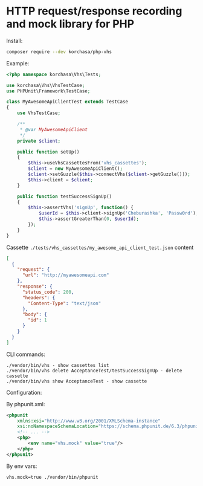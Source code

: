 # HTTP request/response recording and mock library for PHP

<!-- [![Latest Version](https://img.shields.io/packagist/v/korchasa/blueprint.svg?style=flat-square)](https://packagist.org/packages/korchasa/blueprint)
[![Build Status](https://travis-ci.org/korchasa/blueprint.svg?style=flat-square)](https://travis-ci.org/korchasa/blueprint)
[![Minimum PHP Version](https://img.shields.io/badge/php-%3E%3D%207.0-8892BF.svg?style=flat-square)](https://php.net/) -->

Install:
```bash
composer require --dev korchasa/php-vhs
```

Example:
```php
<?php namespace korchasa\Vhs\Tests;

use korchasa\Vhs\VhsTestCase;
use PHPUnit\Framework\TestCase;

class MyAwesomeApiClientTest extends TestCase
{
    use VhsTestCase;

    /**
     * @var MyAwesomeApiClient
     */
    private $client;

    public function setUp()
    {
        $this->useVhsCassettesFrom('vhs_cassettes');
        $client = new MyAwesomeApiClient();
        $client->setGuzzle($this->connectVhs($client->getGuzzle()));
        $this->client = $client;
    }

    public function testSuccessSignUp()
    {
        $this->assertVhs('signUp', function() {
            $userId = $this->client->signUp('Cheburashka', 'Passw0rd');
            $this->assertGreaterThan(0, $userId);
        });
    }
}
```

Cassette ``./tests/vhs_cassettes/my_awesome_api_client_test.json`` content
```json
[
  {
    "request": {
      "url": "http://myawesomeapi.com"
    },
    "response": {
      "status_code": 200,
      "headers": {
        "Content-Type": "text/json"
      },
      "body": {
        "id": 1
      }
    }
  }
]
```


CLI commands:
```
./vendor/bin/vhs - show cassettes list
./vendor/bin/vhs delete AcceptanceTest/testSuccessSignUp - delete cassette
./vendor/bin/vhs show AcceptanceTest - show cassette
```

Configuration:

By phpunit.xml:
```xml
<phpunit
    xmlns:xsi="http://www.w3.org/2001/XMLSchema-instance"
    xsi:noNamespaceSchemaLocation="https://schema.phpunit.de/6.3/phpunit.xsd">
    <!-- ... -->
    <php>
        <env name="vhs.mock" value="true"/>
    </php>
</phpunit>
```

By env vars:
```bash
vhs.mock=true ./vendor/bin/phpunit 
```
